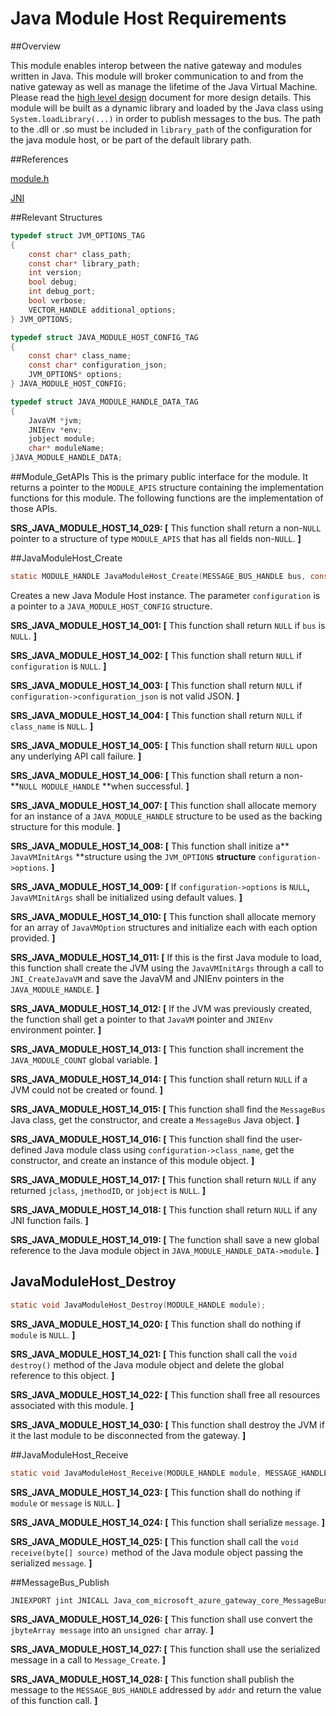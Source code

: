 # Java Module Host Requirements

##Overview

This module enables interop between the native gateway and modules written in
Java. This module will broker communication to and from the native gateway as
well as manage the lifetime of the Java Virtual Machine. Please read the [high
level design](./java_binding_hld.md) document for more design details. This 
module will be built as a dynamic library and loaded by the Java class using
`System.loadLibrary(...)` in order to publish messages to the bus. The path 
to the .dll or .so must be included in `library_path` of the configuration for 
the java module host, or be part of the default library path.

##References

[module.h](../../../../core/devdoc/module.md)

[JNI](http://docs.oracle.com/javase/8/docs/technotes/guides/jni/)

##Relevant Structures
```C
typedef struct JVM_OPTIONS_TAG
{
    const char* class_path;
    const char* library_path;
    int version;
    bool debug;
    int debug_port;
    bool verbose;
    VECTOR_HANDLE additional_options;
} JVM_OPTIONS;

typedef struct JAVA_MODULE_HOST_CONFIG_TAG
{
    const char* class_name;
    const char* configuration_json;
    JVM_OPTIONS* options;
} JAVA_MODULE_HOST_CONFIG;

typedef struct JAVA_MODULE_HANDLE_DATA_TAG
{
    JavaVM *jvm;
    JNIEnv *env;
    jobject module;
    char* moduleName;
}JAVA_MODULE_HANDLE_DATA;
```

##Module_GetAPIs
This is the primary public interface for the module. It returns a pointer to the
`MODULE_APIS` structure containing the implementation functions for this module.
The following functions are the implementation of those APIs.

**SRS_JAVA_MODULE_HOST_14_029: [** This function shall return a
non-`NULL` pointer to a structure of type `MODULE_APIS` that has all
fields non-`NULL`. **]**

##JavaModuleHost_Create
```C
static MODULE_HANDLE JavaModuleHost_Create(MESSAGE_BUS_HANDLE bus, const void* configuration);
```

Creates a new Java Module Host instance. The parameter `configuration` is a
pointer to a `JAVA_MODULE_HOST_CONFIG` structure.

**SRS_JAVA_MODULE_HOST_14_001: [** This function shall return
`NULL` if `bus` is `NULL`. **]**

**SRS_JAVA_MODULE_HOST_14_002: [** This function shall return
`NULL` if `configuration` is `NULL`. **]**

**SRS_JAVA_MODULE_HOST_14_003: [** This function shall return
`NULL` if `configuration->configuration_json` is not valid JSON.
**]**

**SRS_JAVA_MODULE_HOST_14_004: [** This function shall return
`NULL` if `class_name` is `NULL`. **]**

**SRS_JAVA_MODULE_HOST_14_005: [** This function shall return
`NULL` upon any underlying API call failure. **]**

**SRS_JAVA_MODULE_HOST_14_006: [** This function shall return a
non-**`NULL MODULE_HANDLE` **when successful. **]**

**SRS_JAVA_MODULE_HOST_14_007: [** This function shall allocate memory
for an instance of a `JAVA_MODULE_HANDLE` structure to be used as
the backing structure for this module. **]**

**SRS_JAVA_MODULE_HOST_14_008: [** This function shall initize a**
`JavaVMInitArgs` **structure using the `JVM_OPTIONS` **structure**
`configuration->options`. **]**

**SRS_JAVA_MODULE_HOST_14_009: [** If `configuration->options`
is `NULL`**,** `JavaVMInitArgs` shall be initialized using default
values. **]**

**SRS_JAVA_MODULE_HOST_14_010: [** This function shall allocate memory
for an array of `JavaVMOption` structures and initialize each with
each option provided. **]**

**SRS_JAVA_MODULE_HOST_14_011: [** If this is the first Java module to
load, this function shall create the JVM using the `JavaVMInitArgs`
through a call to `JNI_CreateJavaVM` and save the JavaVM and JNIEnv
pointers in the `JAVA_MODULE_HANDLE`. **]**

**SRS_JAVA_MODULE_HOST_14_012: [** If the JVM was previously created, the
function shall get a pointer to that `JavaVM` pointer and `JNIEnv`
environment pointer. **]**

**SRS_JAVA_MODULE_HOST_14_013: [** This function shall increment the
`JAVA_MODULE_COUNT` global variable. **]**

**SRS_JAVA_MODULE_HOST_14_014: [** This function shall return
`NULL` if a JVM could not be created or found. **]**

**SRS_JAVA_MODULE_HOST_14_015: [** This function shall find the
`MessageBus` Java class, get the constructor, and create a `MessageBus`
Java object. **]**

**SRS_JAVA_MODULE_HOST_14_016: [** This function shall find the
user-defined Java module class using `configuration->class_name`,
get the constructor, and create an instance of this module object. **]**

**SRS_JAVA_MODULE_HOST_14_017: [** This function shall return
`NULL` if any returned `jclass`, `jmethodID`, or `jobject` is
`NULL`. **]**

**SRS_JAVA_MODULE_HOST_14_018: [** This function shall return
`NULL` if any JNI function fails. **]**

**SRS_JAVA_MODULE_HOST_14_019: [** The function shall save a new global
reference to the Java module object in
`JAVA_MODULE_HANDLE_DATA->module`. **]**

## JavaModuleHost_Destroy
```C
static void JavaModuleHost_Destroy(MODULE_HANDLE module);
```

**SRS_JAVA_MODULE_HOST_14_020: [** This function shall do nothing if
`module` is `NULL`. **]**

**SRS_JAVA_MODULE_HOST_14_021: [** This function shall call the
`void destroy()` method of the Java module object and delete the global
reference to this object. **]**

**SRS_JAVA_MODULE_HOST_14_022: [** This function shall free all resources
associated with this module. **]**

**SRS_JAVA_MODULE_HOST_14_030: [** This function shall destroy the JVM if 
it the last module to be disconnected from the gateway. **]**

##JavaModuleHost_Receive
```C
static void JavaModuleHost_Receive(MODULE_HANDLE module, MESSAGE_HANDLE message);
```

**SRS_JAVA_MODULE_HOST_14_023: [** This function shall do nothing if
`module` or `message` is `NULL`. **]**

**SRS_JAVA_MODULE_HOST_14_024: [** This function shall serialize
`message`. **]**

**SRS_JAVA_MODULE_HOST_14_025: [** This function shall call the
`void receive(byte[] source)` method of the Java module object passing the
serialized `message`. **]**

##MessageBus_Publish
```C
JNIEXPORT jint JNICALL Java_com_microsoft_azure_gateway_core_MessageBus_publishMessage(JNIEnv *env, jobject MessageBus, jlong addr, jbyteArray message);
```

**SRS_JAVA_MODULE_HOST_14_026: [** This function shall use convert the
`jbyteArray message` into an `unsigned char` array. **]**

**SRS_JAVA_MODULE_HOST_14_027: [** This function shall use the serialized
message in a call to `Message_Create`. **]**

**SRS_JAVA_MODULE_HOST_14_028: [** This function shall publish the
message to the `MESSAGE_BUS_HANDLE` addressed by `addr` and
return the value of this function call. **]**
